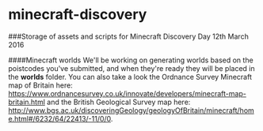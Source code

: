 # minecraft-discovery
###Storage of assets and scripts for Minecraft Discovery Day 12th March 2016

####Minecraft worlds
We'll be working on generating worlds based on the poistcodes you've submitted, and when they're ready they will be placed in the <strong>worlds</strong> folder. You can also take a look the Ordnance Survey Minecraft map of Britain here:
https://www.ordnancesurvey.co.uk/innovate/developers/minecraft-map-britain.html and the British Geological Survey map here: http://www.bgs.ac.uk/discoveringGeology/geologyOfBritain/minecraft/home.html#/6232/64/22413/-11/0/0.


